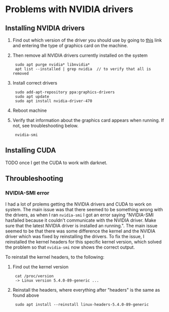 # Problems with NVIDIA drivers

## Installing NVIDIA drivers

1. Find out which version of the driver you should use by going to [this](https://www.nvidia.com/Download/index.aspx) link and entering the type of graphics card on the machine.
2. Then remove all NVIDIA drivers currently installed on the system

        sudo apt purge nvidia* libnvidia*
        apt list --installed | grep nvidia  // to verify that all is removed

3. Install correct drivers

        sudo add-apt-repository ppa:graphics-drivers
        sudo apt update
        sudo apt install nvidia-driver-470

4. Reboot machine
5. Verify that information about the graphics card appears when running. If not, see troubleshooting below.

        nvidia-smi

## Installing CUDA

TODO once I get the CUDA to work with darknet.

## Throubleshooting

### NVIDIA-SMI error

I had a lot of prolems getting the NVIDIA drivers and CUDA to work on system. The main issue was that there seemed to be something wrong with the drivers, as when I ran `nvidia-smi` I got an error saying "NVIDIA-SMI hasfailed because it couldn't communicate with the NVIDIA driver. Make sure that the latest NVIDIA driver is installed an running.". The main issue seemed to be that there was some difference the kernel and the NVIDIA driver which was fixed by reinstalling the drivers. To fix the issue, I reinstalled the kernel headers for this specific kernel version, which solved the problem so that `nvidia-smi` now shows the correct output.

To reinstall the kernel headers, to the following:
1. Find out the kernel version

        cat /proc/version
        -> Linux version 5.4.0-89-generic ...

2. Reinstall the headers, where everything after "headers" is the same as found above

        sudo apt install --reinstall linux-headers-5.4.0-89-generic
